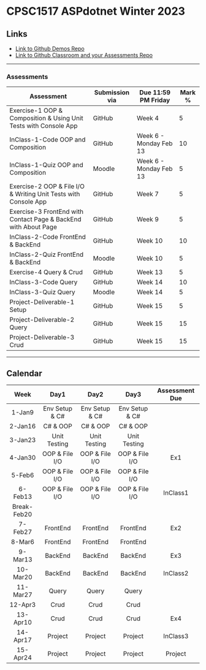 # CPSC1517 ASPdotnet Winter 2023

## Links

- [Link to Github Demos Repo](https://github.com/RobbinLawASPdotnet/dotnet6-demos.git)
- [Link to Github Classroom and your Assessments Repo](#)

---

### Assessments

| Assessment | Submission via | Due 11:59 PM Friday| Mark % |
|---|---|---|---|
|Exercise-1 OOP & Composition & Using Unit Tests with Console App|GitHub|Week 4|5|
|InClass-1-Code OOP and Composition|GitHub|Week 6 - Monday Feb 13|10|
|InClass-1-Quiz OOP and Composition|Moodle|Week 6 - Monday Feb 13|5|
|Exercise-2 OOP & File I/O & Writing Unit Tests with Console App|GitHub|Week 7|5|
|Exercise-3 FrontEnd with Contact Page & BackEnd with About Page|GitHub|Week 9|5|
|InClass-2-Code FrontEnd & BackEnd|GitHub|Week 10|10|
|InClass-2-Quiz FrontEnd & BackEnd|Moodle|Week 10|5|
|Exercise-4 Query & Crud|GitHub|Week 13|5|
|InClass-3-Code Query|GitHub|Week 14|10|
|InClass-3-Quiz Query|Moodle|Week 14|5|
|Project-Deliverable-1 Setup|GitHub|Week 15|5|
|Project-Deliverable-2 Query|GitHub|Week 15|15|
|Project-Deliverable-3 Crud|GitHub|Week 15|15|

---

## Calendar

|Week|Day1|Day2|Day3|Assessment Due|
|:-:|:-:|:-:|:-:|:-:|
|1-Jan9|Env Setup & C#|Env Setup & C#|Env Setup & C#||
|2-Jan16|C# & OOP|C# & OOP|C# & OOP||
|3-Jan23|Unit Testing|Unit Testing|Unit Testing||
|4-Jan30|OOP & File I/O|OOP & File I/O|OOP & File I/O|Ex1|
|5-Feb6|OOP & File I/O|OOP & File I/O|OOP & File I/O||
|6-Feb13|OOP & File I/O|OOP & File I/O|OOP & File I/O|InClass1|
|Break-Feb20||||
|7-Feb27|FrontEnd|FrontEnd|FrontEnd|Ex2|
|8-Mar6|FrontEnd|FrontEnd|FrontEnd||
|9-Mar13|BackEnd|BackEnd|BackEnd|Ex3|
|10-Mar20|BackEnd|BackEnd|BackEnd|InClass2|
|11-Mar27|Query|Query|Query||
|12-Apr3|Crud|Crud|Crud||
|13-Apr10|Crud|Crud|Crud|Ex4|
|14-Apr17|Project|Project|Project|InClass3|
|15-Apr24|Project|Project|Project|Project|
